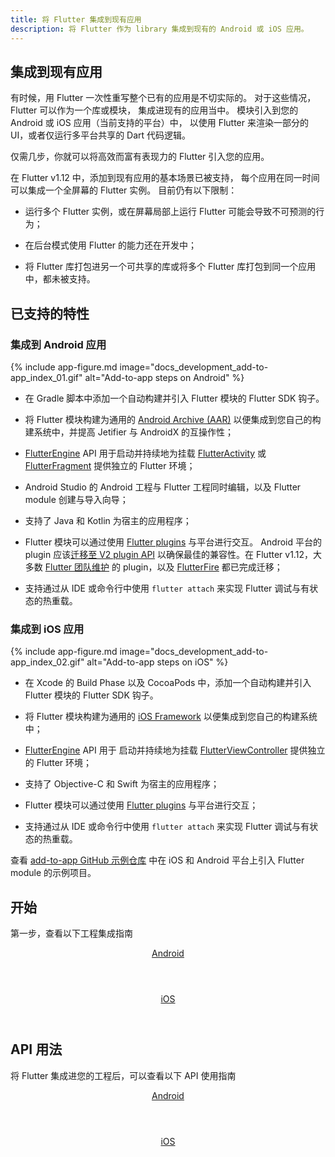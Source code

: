 ```yaml
---
title: 将 Flutter 集成到现有应用
description: 将 Flutter 作为 library 集成到现有的 Android 或 iOS 应用。
---
```


## 集成到现有应用

有时候，用 Flutter 一次性重写整个已有的应用是不切实际的。
对于这些情况，Flutter 可以作为一个库或模块，
集成进现有的应用当中。
模块引入到您的 Android 或 iOS 应用（当前支持的平台）中，
以使用 Flutter 来渲染一部分的 UI，或者仅运行多平台共享的 Dart 代码逻辑。

仅需几步，你就可以将高效而富有表现力的 Flutter 引入您的应用。

在 Flutter v1.12 中，添加到现有应用的基本场景已被支持，
每个应用在同一时间可以集成一个全屏幕的 Flutter 实例。
目前仍有以下限制：

- 运行多个 Flutter 实例，或在屏幕局部上运行 Flutter 可能会导致不可预测的行为；
  
- 在后台模式使用 Flutter 的能力还在开发中；
  
- 将 Flutter 库打包进另一个可共享的库或将多个 Flutter 库打包到同一个应用中，都未被支持。

## 已支持的特性

### 集成到 Android 应用

{% include app-figure.md image="docs_development_add-to-app_index_01.gif" alt="Add-to-app steps on Android" %}

- 在 Gradle 脚本中添加一个自动构建并引入 Flutter 模块的 Flutter SDK 钩子。
  
- 将 Flutter 模块构建为通用的 
  [Android Archive (AAR)](https://developer.android.google.cn/studio/projects/android-library)
  以便集成到您自己的构建系统中，并提高 Jetifier 与 AndroidX 的互操作性；
  
- [FlutterEngine](https://api.flutter-io.cn/javadoc/io/flutter/embedding/engine/FlutterEngine.html) 
API 用于启动并持续地为挂载
 [FlutterActivity](https://api.flutter-io.cn/javadoc/io/flutter/embedding/android/FlutterActivity.html) 或
 [FlutterFragment](https://api.flutter-io.cn/javadoc/io/flutter/embedding/android/FlutterFragment.html)
 提供独立的 Flutter 环境；
  
- Android Studio 的 Android 工程与 Flutter 工程同时编辑，以及 Flutter module 创建与导入向导；
  
- 支持了 Java 和 Kotlin 为宿主的应用程序；
  
- Flutter 模块可以通过使用 [Flutter plugins](https://pub.flutter-io.cn/flutter) 与平台进行交互。
  Android 平台的 plugin 应该[迁移至 V2 plugin API](/docs/development/packages-and-plugins/plugin-api-migration)
  以确保最佳的兼容性。在 Flutter v1.12，大多数 
  [Flutter 团队维护](https://github.com/flutter/plugins/tree/master/packages) 的 plugin，以及 
  [FlutterFire](https://github.com/FirebaseExtended/flutterfire/tree/master/packages) 都已完成迁移；
  
- 支持通过从 IDE 或命令行中使用  `flutter attach`  来实现 Flutter 调试与有状态的热重载。

### 集成到 iOS 应用

{% include app-figure.md image="docs_development_add-to-app_index_02.gif" alt="Add-to-app steps on iOS" %}

- 在 Xcode 的 Build Phase 以及 CocoaPods 中，添加一个自动构建并引入 Flutter 模块的 Flutter SDK 钩子。
  
- 将 Flutter 模块构建为通用的 [iOS Framework](https://developer.apple.com/library/archive/documentation/MacOSX/Conceptual/BPFrameworks/Concepts/WhatAreFrameworks.html)
  以便集成到您自己的构建系统中；
  
- [FlutterEngine](https://api.flutter-io.cn/objcdoc/Classes/FlutterEngine.html) API 用于
  启动并持续地为挂载 [FlutterViewController](https://api.flutter-io.cn/objcdoc/Classes/FlutterViewController.html)
  提供独立的 Flutter 环境；
  
- 支持了 Objective-C 和 Swift 为宿主的应用程序；
  
- Flutter 模块可以通过使用 [Flutter plugins](https://pub.flutter-io.cn/flutter) 与平台进行交互；
  
- 支持通过从 IDE 或命令行中使用 `flutter attach` 来实现 Flutter 调试与有状态的热重载。

查看 [add-to-app GitHub 示例仓库](https://github.com/flutter/samples/tree/master/experimental/add_to_app)
中在 iOS 和 Android 平台上引入 Flutter module 的示例项目。 

## 开始

第一步，查看以下工程集成指南

<div class="card-deck mb-8">
  <a class="card" href="https://flutter.cn/docs/development/add-to-app/android/project-setup">
    <div class="card-body">
      <header class="card-title text-center m-0">
        Android
      </header>
    </div>
  </a>
  <a class="card" href="https://flutter.cn/docs/development/add-to-app/ios/project-setup">
    <div class="card-body">
      <header class="card-title text-center m-0">
        iOS
      </header>
    </div>
  </a>
</div>

## API 用法

将 Flutter 集成进您的工程后，可以查看以下 API 使用指南

<div class="card-deck mb-8">
  <a class="card" href="https://flutter.cn/docs/development/add-to-app/android/add-flutter-screen">
    <div class="card-body">
      <header class="card-title text-center m-0">
        Android
      </header>
    </div>
  </a>
  <a class="card" href="https://flutter.cn/docs/development/add-to-app/ios/add-flutter-screen">
    <div class="card-body">
      <header class="card-title text-center m-0">
        iOS
      </header>
    </div>
  </a>
</div>
